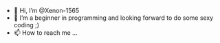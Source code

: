 - 👋 Hi, I’m @Xenon-1565
- 👀 I’m a beginner in programming and looking forward to do some sexy coding ;)
- 📫 How to reach me ...

<!---
Xenon-1565/Xenon-1565 is a ✨ special ✨ repository because its `README.md` (this file) appears on your GitHub profile.
You can click the Preview link to take a look at your changes.
--->
